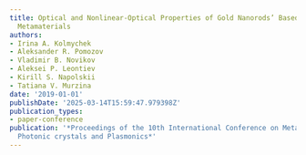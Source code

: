 ```yaml
---
title: Optical and Nonlinear-Optical Properties of Gold Nanorods’ Based Hyperbolic
  Metamaterials
authors:
- Irina A. Kolmychek
- Aleksander R. Pomozov
- Vladimir B. Novikov
- Aleksei P. Leontiev
- Kirill S. Napolskii
- Tatiana V. Murzina
date: '2019-01-01'
publishDate: '2025-03-14T15:59:47.979398Z'
publication_types:
- paper-conference
publication: '*Proceedings of the 10th International Conference on Metamaterials,
  Photonic crystals and Plasmonics*'
---
```

